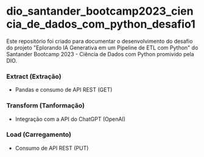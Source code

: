 # dio_santander_bootcamp2023_ciencia_de_dados_com_python_desafio1

Este repositório foi criado para documentar o desenvolvimento do desafio do projeto "Eplorando IA Generativa em um Pipeline de ETL com Python" do Santander Bootcamp 2023 - Ciência de Dados com Python promivido pela DIO.

### Extract (Extração)

- Pandas e consumo de API REST (GET)

### Transform (Tanformação)

- Integração com a API do ChatGPT (OpenAI)

### Load (Carregamento)

- Consumo de API REST (PUT)
